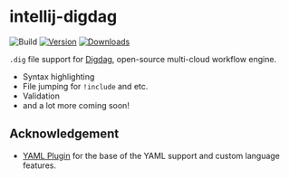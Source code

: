 # intellij-digdag

![Build](https://github.com/exoego/intellij-digdag/workflows/Build/badge.svg)
[![Version](https://img.shields.io/jetbrains/plugin/v/MARKETPLACE_ID.svg)](https://plugins.jetbrains.com/plugin/MARKETPLACE_ID)
[![Downloads](https://img.shields.io/jetbrains/plugin/d/MARKETPLACE_ID.svg)](https://plugins.jetbrains.com/plugin/MARKETPLACE_ID)

<!-- Plugin description -->
`.dig` file support for [Digdag](https://www.digdag.io/), open-source multi-cloud workflow engine.

- Syntax highlighting
- File jumping for `!include` and etc.
- Validation
- and a lot more coming soon!
<!-- Plugin description end -->

## Acknowledgement

- [YAML Plugin](https://github.com/JetBrains/intellij-community/tree/4f782c94b7086af361e7c400d2035506848d11af/plugins/yaml)
  for the base of the YAML support and custom language features.

